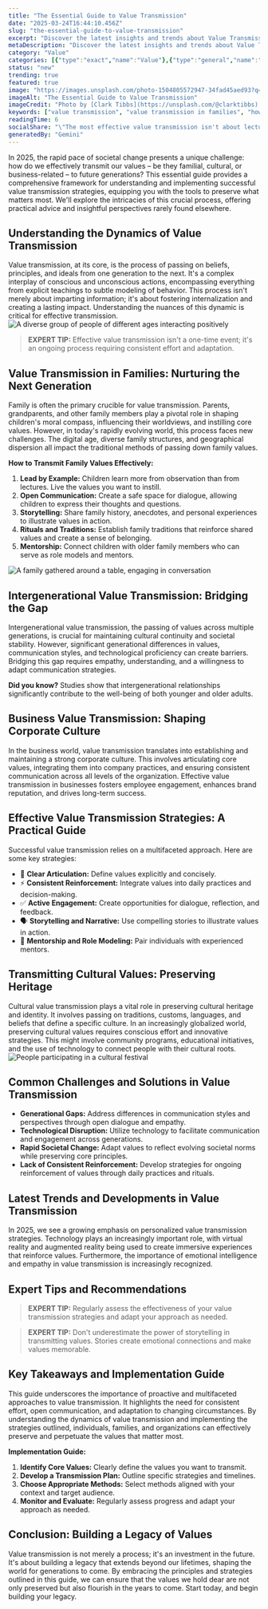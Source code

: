 ```yaml
---
title: "The Essential Guide to Value Transmission"
date: "2025-03-24T16:44:10.456Z"
slug: "the-essential-guide-to-value-transmission"
excerpt: "Discover the latest insights and trends about Value Transmission. This comprehensive guide covers everything you need to know about Value Transmission in 2025."
metaDescription: "Discover the latest insights and trends about Value Transmission. This comprehensive guide covers everything you need to know about Value Transmission in 2..."
category: "Value"
categories: [{"type":"exact","name":"Value"},{"type":"general","name":"Education"},{"type":"medium","name":"Curriculum Design"},{"type":"specific","name":"Moral Development"},{"type":"niche","name":"Character Education"}]
status: "new"
trending: true
featured: true
image: "https://images.unsplash.com/photo-1504805572947-34fad45aed93?q=85&w=1200&fit=max&fm=webp&auto=compress"
imageAlt: "The Essential Guide to Value Transmission"
imageCredit: "Photo by [Clark Tibbs](https://unsplash.com/@clarktibbs) on Unsplash"
keywords: ["value transmission", "value transmission in families", "how to transmit family values", "intergenerational value transmission", "business value transmission", "effective value transmission strategies", "preserving family values", "transmitting cultural values", "value transmission techniques", "best practices for value transmission"]
readingTime: 6
socialShare: "\"The most effective value transmission isn't about lecturing, it's about living the values you want to see reflected in the world.\""
generatedBy: "Gemini"
---
```




In 2025, the rapid pace of societal change presents a unique challenge: how do we effectively transmit our values – be they familial, cultural, or business-related – to future generations?  This essential guide provides a comprehensive framework for understanding and implementing successful value transmission strategies, equipping you with the tools to preserve what matters most.  We'll explore the intricacies of this crucial process, offering practical advice and insightful perspectives rarely found elsewhere.

## Understanding the Dynamics of Value Transmission

Value transmission, at its core, is the process of passing on beliefs, principles, and ideals from one generation to the next.  It's a complex interplay of conscious and unconscious actions, encompassing everything from explicit teachings to subtle modeling of behavior.  This process isn't merely about imparting information; it's about fostering internalization and creating a lasting impact.  Understanding the nuances of this dynamic is critical for effective transmission. ![A diverse group of people of different ages interacting positively](https://images.unsplash.com/photo-1451187580459-43490279c0fa?q=85&w=1200&fit=max&fm=webp&auto=compress)

> **EXPERT TIP:**  Effective value transmission isn't a one-time event; it's an ongoing process requiring consistent effort and adaptation.

## Value Transmission in Families: Nurturing the Next Generation

Family is often the primary crucible for value transmission.  Parents, grandparents, and other family members play a pivotal role in shaping children's moral compass, influencing their worldviews, and instilling core values.  However, in today's rapidly evolving world, this process faces new challenges.  The digital age, diverse family structures, and geographical dispersion all impact the traditional methods of passing down family values.

**How to Transmit Family Values Effectively:**

1. **Lead by Example:**  Children learn more from observation than from lectures.  Live the values you want to instill.
2. **Open Communication:** Create a safe space for dialogue, allowing children to express their thoughts and questions.
3. **Storytelling:** Share family history, anecdotes, and personal experiences to illustrate values in action.
4. **Rituals and Traditions:**  Establish family traditions that reinforce shared values and create a sense of belonging.
5. **Mentorship:**  Connect children with older family members who can serve as role models and mentors.

![A family gathered around a table, engaging in conversation](https://images.unsplash.com/photo-1484417894907-623942c8ee29?q=85&w=1200&fit=max&fm=webp&auto=compress)

## Intergenerational Value Transmission: Bridging the Gap

Intergenerational value transmission, the passing of values across multiple generations, is crucial for maintaining cultural continuity and societal stability.  However, significant generational differences in values, communication styles, and technological proficiency can create barriers.  Bridging this gap requires empathy, understanding, and a willingness to adapt communication strategies.

**Did you know?**  Studies show that intergenerational relationships significantly contribute to the well-being of both younger and older adults.

## Business Value Transmission: Shaping Corporate Culture

In the business world, value transmission translates into establishing and maintaining a strong corporate culture.  This involves articulating core values, integrating them into company practices, and ensuring consistent communication across all levels of the organization.  Effective value transmission in businesses fosters employee engagement, enhances brand reputation, and drives long-term success.

##  Effective Value Transmission Strategies: A Practical Guide

Successful value transmission relies on a multifaceted approach.  Here are some key strategies:

* 🔑 **Clear Articulation:** Define values explicitly and concisely.
* ⚡ **Consistent Reinforcement:**  Integrate values into daily practices and decision-making.
* ✅ **Active Engagement:**  Create opportunities for dialogue, reflection, and feedback.
* 🗣️ **Storytelling and Narrative:** Use compelling stories to illustrate values in action.
* 🤝 **Mentorship and Role Modeling:**  Pair individuals with experienced mentors.

## Transmitting Cultural Values: Preserving Heritage

Cultural value transmission plays a vital role in preserving cultural heritage and identity.  It involves passing on traditions, customs, languages, and beliefs that define a specific culture.  In an increasingly globalized world, preserving cultural values requires conscious effort and innovative strategies.  This might involve community programs, educational initiatives, and the use of technology to connect people with their cultural roots.  ![People participating in a cultural festival](https://images.unsplash.com/photo-1517976487492-5750f3195933?q=85&w=1200&fit=max&fm=webp&auto=compress)

## Common Challenges and Solutions in Value Transmission

* **Generational Gaps:**  Address differences in communication styles and perspectives through open dialogue and empathy.
* **Technological Disruption:**  Utilize technology to facilitate communication and engagement across generations.
* **Rapid Societal Change:**  Adapt values to reflect evolving societal norms while preserving core principles.
* **Lack of Consistent Reinforcement:**  Develop strategies for ongoing reinforcement of values through daily practices and rituals.

## Latest Trends and Developments in Value Transmission

In 2025, we see a growing emphasis on personalized value transmission strategies.  Technology plays an increasingly important role, with virtual reality and augmented reality being used to create immersive experiences that reinforce values.  Furthermore, the importance of emotional intelligence and empathy in value transmission is increasingly recognized.

## Expert Tips and Recommendations

> **EXPERT TIP:**  Regularly assess the effectiveness of your value transmission strategies and adapt your approach as needed.

> **EXPERT TIP:**  Don't underestimate the power of storytelling in transmitting values. Stories create emotional connections and make values memorable.

## Key Takeaways and Implementation Guide

This guide underscores the importance of proactive and multifaceted approaches to value transmission.  It highlights the need for consistent effort, open communication, and adaptation to changing circumstances.  By understanding the dynamics of value transmission and implementing the strategies outlined, individuals, families, and organizations can effectively preserve and perpetuate the values that matter most.

**Implementation Guide:**

1. **Identify Core Values:**  Clearly define the values you want to transmit.
2. **Develop a Transmission Plan:**  Outline specific strategies and timelines.
3. **Choose Appropriate Methods:**  Select methods aligned with your context and target audience.
4. **Monitor and Evaluate:**  Regularly assess progress and adapt your approach as needed.



## Conclusion:  Building a Legacy of Values

Value transmission is not merely a process; it's an investment in the future.  It's about building a legacy that extends beyond our lifetimes, shaping the world for generations to come.  By embracing the principles and strategies outlined in this guide, we can ensure that the values we hold dear are not only preserved but also flourish in the years to come.  Start today, and begin building your legacy.

